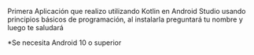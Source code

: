 Primera Aplicación que realizo utilizando Kotlin en Android Studio usando principios básicos de programación, al instalarla preguntará tu nombre y luego te saludará

*Se necesita Android 10 o superior
